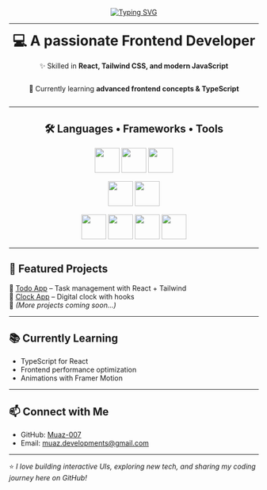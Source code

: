 <p align="center">
  <a href="https://git.io/typing-svg">
    <img src="https://readme-typing-svg.demolab.com?font=Fira+Code&weight=700&size=32&pause=1000&color=36BCF7&center=true&vCenter=true&width=600&lines=Hi+there+%F0%9F%91%8B!;I'm+Muaz+Ali!" alt="Typing SVG" />
  </a>
</p>

<hr>

<div style="display: flex; flex-direction: column; align-items: center; text-align: center;">
  <h2 style="font-size: 28px; margin: 0;">💻 A passionate <b>Frontend Developer</b></h2>
  <p>✨ Skilled in <b>React, Tailwind CSS, and modern JavaScript</b></p>
  <p>🚀 Currently learning <b>advanced frontend concepts & TypeScript</b></p>
</div>





---
<p align="center">
  <h2 align="center">🛠️ Languages • Frameworks • Tools</h2>
</p>

<p align="center">
  <!-- Row 1 -->
  <img src="https://cdn.jsdelivr.net/gh/devicons/devicon/icons/javascript/javascript-original.svg" width="50" height="50" />
  <img src="https://cdn.jsdelivr.net/gh/devicons/devicon/icons/html5/html5-original.svg" width="50" height="50" />
  <img src="https://cdn.jsdelivr.net/gh/devicons/devicon/icons/css3/css3-original.svg" width="50" height="50" />
</p>

<p align="center">
  <!-- Row 2 -->
  <img src="https://cdn.jsdelivr.net/gh/devicons/devicon/icons/react/react-original.svg" width="50" height="50" />
  <img src="https://cdn.simpleicons.org/tailwindcss/06B6D4" width="50" height="50" />
</p>


<p align="center">
  <!-- Row 3 -->
  <img src="https://cdn.jsdelivr.net/gh/devicons/devicon/icons/git/git-original.svg" width="50" height="50" />
  <img src="https://cdn.jsdelivr.net/gh/devicons/devicon/icons/github/github-original.svg" width="50" height="50" />
  <img src="https://cdn.jsdelivr.net/gh/devicons/devicon/icons/vscode/vscode-original.svg" width="50" height="50" />
  <img src="https://cdn.jsdelivr.net/gh/devicons/devicon/icons/npm/npm-original-wordmark.svg" width="50" height="50" />
</p>

---

## 📌 Featured Projects  
🔹 [Todo App](#) – Task management with React + Tailwind  
🔹 [Clock App](#) – Digital clock with hooks  
🔹 *(More projects coming soon...)*  

---

## 📚 Currently Learning  
- TypeScript for React  
- Frontend performance optimization  
- Animations with Framer Motion  

---

## 📫 Connect with Me  
- GitHub: [Muaz-007](https://github.com/Muaz-007)  
- Email: [muaz.developments@gmail.com](mailto:muaz.developments@gmail.com)  


---

⭐️ *I love building interactive UIs, exploring new tech, and sharing my coding journey here on GitHub!*  

